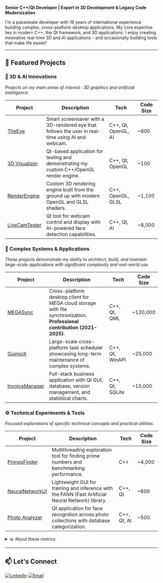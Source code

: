 **Senior C++/Qt Developer | Expert in 3D Development & Legacy Code Modernization**

I'm a passionate developer with 19 years of international experience building complex, cross-platform desktop applications. My core expertise lies in modern C++, the Qt framework, and 3D applications. I enjoy creating innovative real-time 3D and AI applications - and occasionally building tools that make life easier!

---

## 🚀 Featured Projects

### 🔬 3D & AI Innovations

*Projects on my main areas of interest : 3D graphics and artificial intelligence.*

| Project | Description | Tech | Code Size |
|---------|-------------|------|------|
| [TheEye](https://github.com/MickaelOnTheWave/TheEye) | Smart screensaver with a 3D-rendered eye that follows the user in real-time using AI and webcam. | C++, Qt, OpenGL, AI | ~800 |
| [3D Visualizer](https://github.com/MickaelOnTheWave/3D-Visualizer) | Qt-based application for testing and demonstrating my custom C++/OpenGL render engine. | C++, Qt, OpenGL | ~100 |
| [RenderEngine](https://github.com/MickaelOnTheWave/RenderLib) | Custom 3D rendering engine built from the ground up with modern OpenGL and GLSL shaders. | C++, OpenGL, GLSL | ~1,100 |
| [LiveCamTester](https://github.com/MickaelOnTheWave/LiveCamTester) | Qt tool for webcam control and display with AI-powered face detection capabilities. | C++, Qt, AI | ~8,000 |

### 💼 Complex Systems & Applications

*These projects demonstrate my ability to architect, build, and maintain large-scale applications with significant complexity and real-world use.*

| Project | Description | Tech | Code Size |
|---------|-------------|------|------|
| [MEGASync](https://github.com/meganz/MEGASync) | Cross-platform desktop client for MEGA cloud storage with file synchronization. **Professional contribution (2021-2025)**. | C++, Qt, QML | ~120,000 |
| [GuimicK](https://github.com/MickaelOnTheWave/GuimicK) | Large-scale cross-platform task scheduler showcasing long-term maintenance of complex systems. | C++, Qt, WinAPI | ~25,000 |
| [InvoiceManager](https://github.com/MickaelOnTheWave/InvoiceManager) | Full-stack business application with Qt GUI, database, version management, and statistical charts. | C++, Qt, SQLite | ~10,000 |

### ⚙️ Technical Experiments & Tools

*Focused explorations of specific technical concepts and practical utilities.*

| Project | Description | Tech | Code Size |
|---------|-------------|------|------|
| [PrimesFinder](https://github.com/MickaelOnTheWave/PrimesFinder) | Multithreading exploration tool for finding prime numbers and benchmarking performance. | C++ | ~4,000 |
| [NeuralNetworkUI](https://github.com/MickaelOnTheWave/NeuralNetworkUI) | Lightweight GUI for training and inference with the FANN (Fast Artificial Neural Network) library. | C++, Qt | ~600 |
| [Photo Analyzer](https://github.com/MickaelOnTheWave/PhotoAnalyzer) | Qt application for face recognition across photo collections with database categorization. | C++, Qt, AI | ~500 |

<details>
<summary>📊 About these metrics</summary>

- **Code Size (LOC)** = Lines of Code (project-specific only. Dependencies are excluded.)
- **Shared internal libraries** (render engine, networking, parsing and other utilities) add approximately ~8,800 lines of reusable C++ code
- External dependencies (Qt, Boost, etc.) are excluded from all counts
</details>

---

## 📫 Let's Connect

[![LinkedIn](https://img.shields.io/badge/LinkedIn-Connect-blue?logo=linkedin&style=for-the-badge)](https://www.linkedin.com/in/mickael-da-cruz-guimaraes)
[![Email](https://img.shields.io/badge/Email-Contact%20Me-red?logo=gmail&style=for-the-badge)](mailto:mickael.dacruz@gmail.com)
